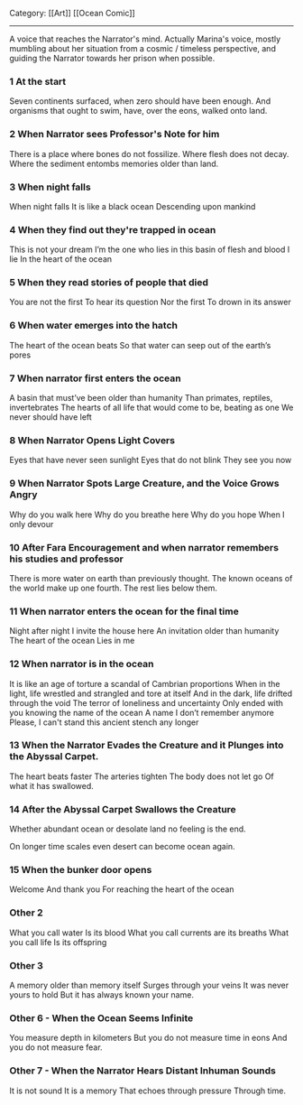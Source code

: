 Category: [[Art]] [[Ocean Comic]]
___
A voice that reaches the Narrator's mind. Actually Marina's voice, mostly mumbling about her situation from a cosmic / timeless perspective, and guiding the Narrator towards her prison when possible. 

### 1 At the start
Seven continents surfaced, when zero should have been enough. And organisms that ought to swim, have, over the eons, walked onto land. 
### 2 When Narrator sees Professor's Note for him
There is a place where bones do not fossilize. 
Where flesh does not decay. 
Where the sediment entombs memories older than land. 
### 3 When night falls
When night falls
It is like a black ocean
Descending upon mankind
### 4 When they find out they're trapped in ocean
This is not your dream
I’m the one who lies in this basin of flesh and blood
I lie
In the heart of the ocean
### 5 When they read stories of people that died
You are not the first 
To hear its question
Nor the first 
To drown in its answer
### 6 When water emerges into the hatch
The heart of the ocean beats
So that water can seep out of the earth’s pores
### 7 When narrator first enters the ocean
A basin that must’ve been older than humanity
Than primates, reptiles, invertebrates
The hearts of all life that would come to be, beating as one
We never should have left 
### 8 When Narrator Opens Light Covers
Eyes that have never seen sunlight
Eyes that do not blink
They see you now
### 9 When Narrator Spots Large Creature, and the Voice Grows Angry
Why do you walk here 
Why do you breathe here 
Why do you hope 
When I only devour

### 10 After Fara Encouragement and when narrator remembers his studies and professor
There is more water on earth than previously thought. 
The known oceans of the world make up one fourth.
The rest lies below them. 
### 11 When narrator enters the ocean for the final time
Night after night
I invite the house here
An invitation older than humanity
The heart of the ocean
Lies in me
### 12 When narrator is in the ocean
It is like an age of torture
a scandal of Cambrian proportions
When in the light, life wrestled and strangled and tore at itself
And in the dark, life drifted through the void 
The terror of loneliness and uncertainty
Only ended with you knowing 
the name of the ocean
A name I don’t remember anymore
Please, I can't stand this ancient stench any longer
### 13 When the Narrator Evades the Creature and it Plunges into the Abyssal Carpet. 
The heart beats faster 
The arteries tighten 
The body does not let go 
Of what it has swallowed. 
### 14 After the Abyssal Carpet Swallows the Creature
Whether abundant ocean
or desolate land
no feeling is the end.

On longer time scales
even desert can become 
ocean again. 
### 15 When the bunker door opens
Welcome
And thank you
For reaching the heart of the ocean



### Other 2
What you call water 
Is its blood 
What you call currents 
are its breaths
What you call life 
Is its offspring
### Other 3
A memory older than memory itself 
Surges through your veins 
It was never yours to hold 
But it has always known your name.
### Other 6 - When the Ocean Seems Infinite
You measure depth in kilometers 
But you do not measure time in eons 
And you do not measure fear. 
### Other 7 - When the Narrator Hears Distant Inhuman Sounds
It is not sound 
It is a memory 
That echoes through pressure 
Through time. 
